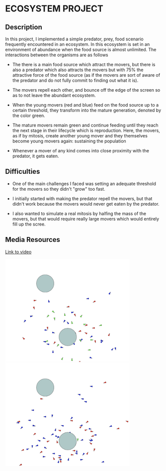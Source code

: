 # ECOSYSTEM PROJECT

## Description
In this project, I implemented a simple predator, prey, food scenario frequently encountered in an ecosystem. In this ecosystem is set in an environment of abundance when the food source is almost unlimited. The interactions between the organisms are as follows

- The there is a main food source which attract the movers, but there is also a predator which also attracts the movers but with 75% the attractive force of the food source (as if the movers are sort of aware of the predator and do not fully commit to finding out what it is).

- The movers repell each other, and bounce off the edge of the screen so as to not leave the abundant ecosystem.

- When the young movers (red and blue) feed on the food source up to a certain threshold, they transform into the mature generation, denoted by the color green.

- The mature movers remain green and continue feeding until they reach the next stage in their lifecycle which is reproduction. Here, the movers, as if by mitosis, create another young mover and they themselves become young movers again: sustaining the population

- Whenever a mover of any kind comes into close proximity with the predator, it gets eaten. 


## Difficulties
- One of the main challenges I faced was setting an adequate threshold for the movers so they didn't "grow" too fast. 

- I initially started with making the predator repell the movers, but that didn't work because the movers would never get eaten by the predator.

- I also wanted to simulate a real mitosis by halfing the mass of the movers, but that would require really large movers which would entirely fill up the scree.
 
## Media Resources
[Link to video](https://youtu.be/ywxU584Vylo)

<img src="eco1.png" width="400">
<img src="eco2.png" width="400">
